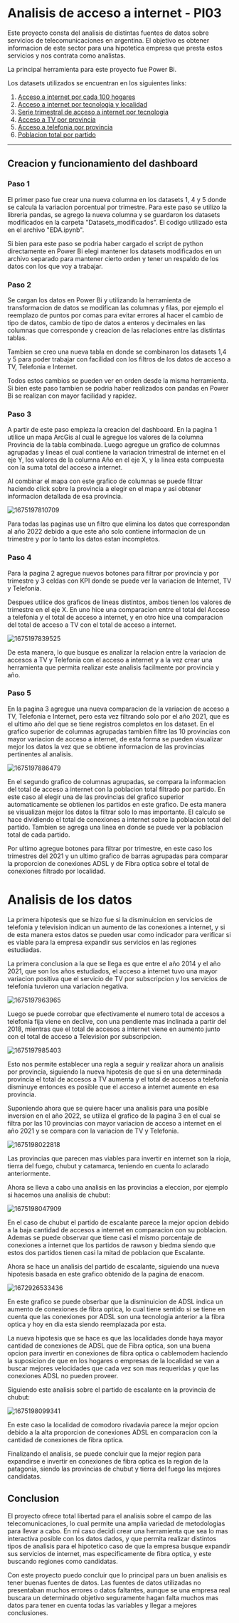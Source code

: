 # Analisis de acceso a internet - PI03

Este proyecto consta del analisis de distintas fuentes de datos sobre servicios de telecomunicaciones en argentina. El objetivo es obtener informacion de este sector para una hipotetica empresa que presta estos servicios y nos contrata como analistas.

La principal herramienta para este proyecto fue Power Bi.

Los datasets utilizados se encuentran en los siguientes links:

1. [Acceso a internet por cada 100 hogares](https://datosabiertos.enacom.gob.ar/visualizations/32226/penetracion-de-internet-fijo-accesos-por-cada-100-hogares/)
2. [Acceso a internet por tecnologia y localidad](https://datosabiertos.enacom.gob.ar/dataviews/252830/accesos-a-internet-fijo-por-tecnologia-y-localidad/)
3. [Serie trimestral de acceso a internet por tecnologia](https://datosabiertos.enacom.gob.ar/visualizations/29881/serie-trimestral-de-accesos-a-internet-fijo-por-tecnologia/)
4. [Acceso a TV por provincia](https://datosabiertos.enacom.gob.ar/dataviews/241320/accesos-de-television-por-suscripcion-por-provincia/)
5. [Acceso a telefonia por provincia](https://datosabiertos.enacom.gob.ar/dataviews/241309/accesos-de-telefonia-fija-por-provincia-hogares-comerciales-gobierno-y-otros/)
6. [Poblacion total por partido](https://www.sig.indec.gob.ar/censo2010/?_ga=2.83857361.696039131.1672905576-774713045.1672905576)

---

## Creacion y funcionamiento del dashboard

### **Paso 1**

El primer paso fue crear una nueva columna en los datasets 1, 4 y 5 donde se calcula la variacion porcentual por trimestre. Para este paso se utilizo la libreria pandas, se agrego la nueva columna y se guardaron los datasets modificados en la carpeta "Datasets_modificados". El codigo utilizado esta en el archivo "EDA.ipynb".

Si bien para este paso se podria haber cargado el script de python directamente en Power Bi elegi mantener los datasets modificados en un archivo separado para mantener cierto orden y tener un respaldo de los datos con los que voy a trabajar.

### **Paso 2**

Se cargan los datos en Power Bi y utilizando la herramienta de transformacion de datos se modifican las columnas y filas, por ejemplo el reemplazo de puntos por comas para evitar errores al hacer el cambio de tipo de datos, cambio de tipo de datos a enteros y decimales en las columnas que corresponde y creacion de las relaciones entre las distintas tablas.

Tambien se creo una nueva tabla en donde se combinaron los datasets 1,4 y 5 para poder trabajar con facilidad con los filtros de los datos de acceso a TV, Telefonia e Internet.

Todos estos cambios se pueden ver en orden desde la misma herramienta. Si bien este paso tambien se podria haber realizados con pandas en Power Bi se realizan con mayor facilidad y rapidez.

### **Paso 3**

A partir de este paso empieza la creacion del dashboard. En la pagina 1 utilice un mapa ArcGis al cual le agregue los valores de la columna Provincia de la tabla combinada. Luego agregue un grafico de columnas agrupadas y lineas el cual contiene la variacion trimestral de internet en el eje Y, los valores de la columna Año en el eje X, y la linea esta compuesta con la suma total del acceso a internet.

Al combinar el mapa con este grafico de columnas se puede filtrar haciendo click sobre la provincia a elegir en el mapa y asi obtener informacion detallada de esa provincia. 

![1675197810709](image/README/1675197810709.png)

Para todas las paginas use un filtro que elimina los datos que correspondan al año 2022 debido a que este año solo contiene informacion de un trimestre y por lo tanto los datos estan incompletos.

### **Paso 4**

Para la pagina 2 agregue nuevos botones para filtrar por provincia y por trimestre y 3 celdas con KPI donde se puede ver la variacion de Internet, TV y Telefonia.

Despues utilice dos graficos de lineas distintos, ambos tienen los valores de trimestre en el eje X. En uno hice una comparacion entre el total del Acceso a telefonia y el total de acceso a internet, y en otro hice una comparacion del total de acceso a TV con el total de acceso a internet.

![1675197839525](image/README/1675197839525.png)

De esta manera, lo que busque es analizar la relacion entre la variacion de accesos a TV y Telefonia con el acceso a internet y a la vez crear una herramienta que permita realizar este analisis facilmente por provincia y año.

### **Paso 5**

En la pagina 3 agregue una nueva comparacion de la variacion de acceso a TV, Telefonia e Internet, pero esta vez filtrando solo por el año 2021, que es el ultimo año del que se tiene registros completos en los dataset. En el grafico superior de columnas agrupadas tambien filtre las 10 provincias con mayor variacion de acceso a internet, de esta forma se pueden visualizar mejor los datos la vez que se obtiene informacion de las provincias pertinentes al analisis.

![1675197886479](image/README/1675197886479.png)

En el segundo grafico de columnas agrupadas, se compara la informacion del total de acceso a internet con la poblacion total filtrado por partido. En este caso al elegir una de las provincias del grafico superior automaticamente se obtienen los partidos en este grafico. De esta manera se visualizan mejor los datos la filtrar solo lo mas importante. El calculo se hace dividiendo el total de conexiones a internet sobre la poblacion total del partido. Tambien se agrega una linea en donde se puede ver la poblacion total de cada partido.

Por ultimo agregue botones para filtrar por trimestre, en este caso los trimestres del 2021 y un ultimo grafico de barras agrupadas para comparar la proporcion de conexiones ADSL y de Fibra optica sobre el total de conexiones filtrado por localidad.

# Analisis de los datos

La primera hipotesis que se hizo fue si la disminuicion en servicios de telefonia y television indican un aumento de las conexiones a internet, y si de esta manera estos datos se pueden usar como indicador para verificar si es viable para la empresa expandir sus servicios en las regiones estudiadas.

La primera conclusion a la que se llega es que entre el año 2014 y el año 2021, que son los años estudiados, el acceso a internet tuvo una mayor variacion positiva que el servicio de TV por subscripcion y los servicios de telefonia tuvieron una variacion negativa.

![1675197963965](image/README/1675197963965.png)

Luego se puede corrobar que efectivamente el numero total de accesos a telefonia fija viene en declive, con una pendiente mas inclinada a partir del 2018, mientras que el total de accesos a internet viene en aumento junto con el total de acceso a Television por subscripcion.

![1675197985403](image/README/1675197985403.png)

Esto nos permite establecer una regla a seguir y realizar ahora un analisis por provincia, siguiendo la nueva hipotesis de que si en una determinada provincia el total de accesos a TV aumenta y el total de accesos a telefonia disminuye entonces es posible que el acceso a internet aumente en esa provincia.

Suponiendo ahora que se quiere hacer una analisis para una posible inversion en el año 2022, se utiliza el grafico de la pagina 3 en el cual se filtra por las 10 provincias con mayor variacion de acceso a internet en el año 2021 y se compara con la variacion de TV y Telefonia.

![1675198022818](image/README/1675198022818.png)

Las provincias que parecen mas viables para invertir en internet son la rioja, tierra del fuego, chubut y catamarca, teniendo en cuenta lo aclarado anteriormente.

Ahora se lleva a cabo una analisis en las provincias a eleccion, por ejemplo si hacemos una analisis de chubut:

![1675198047909](image/README/1675198047909.png)

En el caso de chubut el partido de escalante parece la mejor opcion debido a la baja cantidad de accesos a internet en comparacion con su poblacion. Ademas se puede observar que tiene casi el mismo porcentaje de conexiones a internet que los partidos de rawson y biedma siendo que estos dos partidos tienen casi la mitad de poblacion que Escalante.

Ahora se hace un analisis del partido de escalante, siguiendo una nueva hipotesis basada en este grafico obtenido de la pagina de enacom.

![1672926533436](image/README/1672926533436.png)

En este grafico se puede obserbar que la disminuicion de ADSL indica un aumento de conexiones de fibra optica, lo cual tiene sentido si se tiene en cuenta que las conexiones por ADSL son una tecnologia anterior a la fibra optica y hoy en dia esta siendo reemplazada por esta.

La nueva hipotesis que se hace es que las localidades donde haya mayor cantidad de conexiones de ADSL que de Fibra optica, son una buena opcion para invertir en conexiones de fibra optica o cablemodem haciendo la suposicion de que en los hogares o empresas de la localidad se van a buscar mejores velocidades que cada vez son mas requeridas y que las conexiones ADSL no pueden proveer.

Siguiendo este analisis sobre el partido de escalante en la provincia de chubut:

![1675198099341](image/README/1675198099341.png)

En este caso la localidad de comodoro rivadavia parece la mejor opcion debido a la alta proporcion de conexiones ADSL en comparacion con la cantidad de conexiones de fibra optica.

Finalizando el analisis, se puede concluir que la mejor region para expandirse e invertir en conexiones de fibra optica es la region de la patagonia, siendo las provincias de chubut y tierra del fuego las mejores candidatas.

## Conclusion

El proyecto ofrece total libertad para el analisis sobre el campo de las telecomunicaciones, lo cual permite una amplia variedad de metodologias para llevar a cabo. En mi caso decidi crear una herramienta que sea lo mas interactiva posible con los datos dados, y que permita realizar distintos tipos de analisis para el hipotetico caso de que la empresa busque expandir sus servicios de internet, mas especificamente de fibra optica, y este buscando regiones como candidatas.

Con este proyecto puedo concluir que lo principal para un buen analisis es tener buenas fuentes de datos. Las fuentes de datos utilizadas no presentaban muchos errores o datos faltantes, aunque se una empresa real buscara un determinado objetivo seguramente hagan falta muchos mas datos para tener en cuenta todas las variables y llegar a mejores conclusiones.
